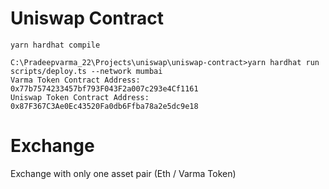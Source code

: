 # Uniswap Contract




```shell
yarn hardhat compile
```


```shell
C:\Pradeepvarma_22\Projects\uniswap\uniswap-contract>yarn hardhat run scripts/deploy.ts --network mumbai
Varma Token Contract Address:  0x77b7574233457bf793F043F2a007c293e4Cf1161
Uniswap Token Contract Address:  0x87F367C3Ae0Ec43520Fa0db6Ffba78a2e5dc9e18
```

# Exchange
<p>Exchange with only one asset pair (Eth / Varma Token)</p>

